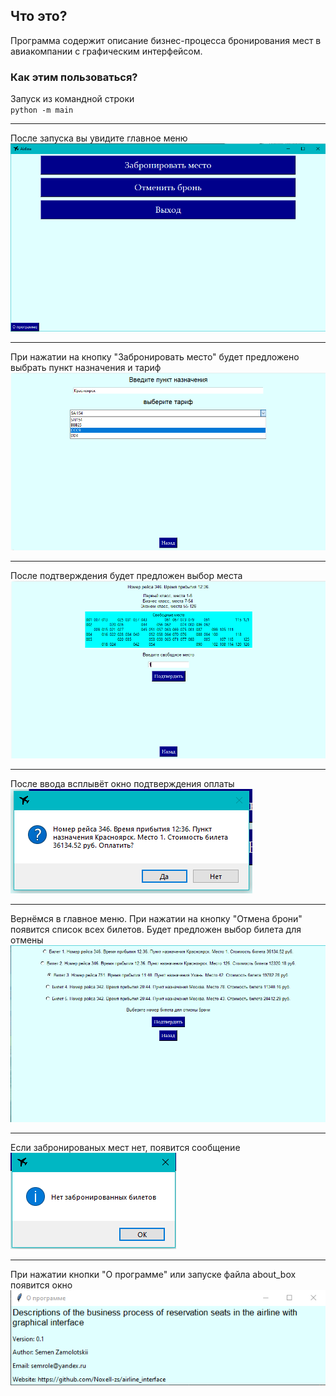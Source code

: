 ## Что это?
Программа содержит описание бизнес-процесса бронирования
мест в авиакомпании с графическим интерфейсом.

### Как этим пользоваться?
Запуск из командной строки <br>
`python -m main`
***
После запуска вы увидите главное меню <br>
![Главное меню](Images/screen1.png "Главное меню")
***
При нажатии на кнопку "Забронировать место" будет предложено выбрать
пункт назначения и тариф <br>
![Выбор тарифа](Images/screen2.png "Выбор тарифа")
***
После подтверждения будет предложен выбор места <br>
![Выбор места](Images/screen3.png "Выбор  места")
***
После ввода всплывёт окно подтверждения оплаты <br>
![Подтверждение оплаты](Images/screen4.png "Подтверждение оплаты")
***
Вернёмся в главное меню. При нажатии на кнопку "Отмена брони" появится
список всех билетов. Будет предложен выбор билета для отмены <br>
![Отмена брони](Images/screen5.png "Отмена брони")
***
Если забронированых мест нет, появится сообщение <br>
![Мест нет](Images/screen6.png "Мест нет")
***
При нажатии кнопки "О программе" или запуске файла about_box появится окно <br>
![О программе](Images/screen7.png "О программе")